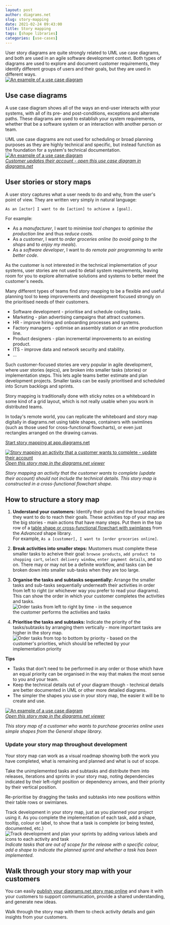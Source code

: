 ```yaml
---
layout: post
author: diagrams.net
slug: story-mapping
date: 2021-02-24 09:43:00
title: Story mapping 
tags: [shape libraries]
categories: [use-cases]
---
```


User story diagrams are quite strongly related to UML use case diagrams, and both are used in an agile software development context. Both types of diagrams are used to explore and document customer requirements, they identify different groups of users and their goals, but they are used in different ways. 
<br />[<img src="/assets/img/blog/story-mapping-example-purchase-groceries.png" style="width=100%;max-width:500px;height:auto;" alt="An example of a use case diagram">](https://viewer.diagrams.net/?lightbox=1&highlight=0000ff&edit=_blank&layers=1&nav=1&title=#Uhttps%3A%2F%2Fraw.githubusercontent.com%2Fjgraph%2Fdrawio-diagrams%2Fmaster%2Fblog%2Fstory-map.drawio)

## Use case diagrams

A use case diagram shows all of the ways an end-user interacts with your systems, with all of its pre- and post-conditions, exceptions and alternate paths. These diagrams are used to establish your system requirements, whether that be a software system or an interaction with another person or team. 

UML use case diagrams are not used for scheduling or broad planning purposes as they are highly technical and specific, but instead function as the foundation for a system's technical documentation. 
<br />[<img src="/assets/img/blog/uml-use-case-example.png" style="width=100%;max-width:500px;height:auto;" alt="An example of a use case diagram">](https://app.diagrams.net/?lightbox=1&highlight=0000ff&edit=_blank&layers=1&nav=1&title=#Uhttps%3A%2F%2Fraw.githubusercontent.com%2Fjgraph%2Fdrawio-diagrams%2Fdev%2Fexamples%2Fuml-use-case-example.drawio)
<br />[_Customer updates their account - open this use case diagram in diagrams.net_](https://app.diagrams.net/?lightbox=1&highlight=0000ff&edit=_blank&layers=1&nav=1&title=#Uhttps%3A%2F%2Fraw.githubusercontent.com%2Fjgraph%2Fdrawio-diagrams%2Fdev%2Fexamples%2Fuml-use-case-example.drawio)

## User stories or story maps

A user story captures what a user needs to do and why, from the user's point of view. They are written very simply in natural language:

```As an [actor] I want to do [action] to achieve a [goal].```

For example: 
* As a _manufacturer_, I want to minimise _tool changes_ to _optimise the production line_ and thus _reduce costs_.
* As a _customer_, I want to _order groceries online_ (to _avoid going to the shops_ and to _enjoy my meals_).
* As a _software developer_, I want to do _remote pair programming_ to _write better code_.

As the customer is not interested in the technical implementation of your systems, user stories are not used to detail system requirements, leaving room for you to explore alternative solutions and systems to better meet the customer's needs.

Many different types of teams find story mapping to be a flexible and useful planning tool to keep improvements and development focused strongly on the prioritised needs of their customers.

* Software development - prioritise and schedule coding tasks.
* Marketing - plan advertising campaigns that attract customers.
* HR - improve hiring and onboarding processes and systems.
* Factory managers - optimise an assembly station or an ntire production line.
* Product designers - plan incremental improvements to an existing product.
* ITS - improve data and network security and stability.
* ...

Such customer-focused stories are very popular in agile development, where user stories (epics), are broken into smaller tasks (stories) or implementation steps. This lets agile teams better estimate and plan development projects. Smaller tasks can be easily prioritised and scheduled into Scrum backlogs and sprints. 

Story mapping is traditionally done with sticky notes on a whiteboard in some kind of a grid layout, which is not really usable when you work in distributed teams. 

In today's remote world, you can replicate the whiteboard and story map digitally in diagrams.net using table shapes, containers with swimlines (such as those used for cross-functional flowcharts), or even just rectangles arranged on the drawing canvas. 

[Start story mapping at app.diagrams.net](https://app.diagrams.net/?splash=0)

[<img src="/assets/img/blog/story-mapping-example-update-account.png" style="max-width:100%;height:auto;" alt="Story mapping an activity that a customer wants to complete - update their account">](https://viewer.diagrams.net/?lightbox=1&highlight=0000ff&page=1&edit=_blank&layers=1&nav=1&title=#Uhttps%3A%2F%2Fraw.githubusercontent.com%2Fjgraph%2Fdrawio-diagrams%2Fmaster%2Fblog%2Fstory-map.drawio)
<br />[_Open this story map in the diagrams.net viewer_](https://viewer.diagrams.net/?lightbox=1&highlight=0000ff&page=1&edit=_blank&layers=1&nav=1&title=#Uhttps%3A%2F%2Fraw.githubusercontent.com%2Fjgraph%2Fdrawio-diagrams%2Fmaster%2Fblog%2Fstory-map.drawio)

_Story mapping an activity that the customer wants to complete (update their account) should not include the technical details. This story map is constructed in a cross-functional flowchart shape._

## How to structure a story map

1. **Understand your customers:** Identify their goals and the broad actvities they want to do to reach their goals. These activities top of your map are the big stories - main actions that have many steps. Put them in the top row of a [table shape or cross-functional flowchart with swimlanes](/blog/tables.html) from the _Advanced_ shape library. 
<br />For example, ``As a [customer], I want to [order groceries online]``. 

2. **Break activities into smaller steps:** Mustomers must complete these smaller tasks to acheive their goal: ``browse products``, ``add product to shopping cart``, ``select delivery window``, ``enter payment details``, and so on. There may or may not be a definite workflow, and tasks can be broken down into smaller sub-tasks when they are too large.

3. **Organise the tasks and subtasks sequentially:** Arrange the smaller tasks and sub-tasks sequentially underneath their activities in order from left to right (or whichever way you prefer to read your diagrams). This can show the order in which your customer completes the activities and tasks.
<br /><img src="/assets/img/blog/story-mapping-order-by-time.png" style="width=100%;max-width:400px;height:auto;" alt="Order tasks from left to right by time - in the sequence the customer performs the activities and tasks">

4. **Prioritise the tasks and subtasks:** Indicate the priority of the tasks/subtasks by arranging them vertically - more important tasks are higher in the story map.
<br /><img src="/assets/img/blog/story-mapping-order-by-priority.png" style="width=100%;max-width:400px;height:auto;" alt="Order tasks from top to bottom by priority - based on the customer's priorities, which should be reflected by your implementation priority">

**Tips** 

* Tasks that don't need to be performed in any order or those which have an equal priority can be organised in the way that makes the most sense to you and your team.
* Keep the technical details out of your diagram though - technical details are better documented in UML or other more detailed diagrams.
* The simpler the shapes you use in your story map, the easier it will be to create and use. 

[<img src="/assets/img/blog/story-mapping-example-purchase-groceries.png" style="max-width:100%;height:auto;" alt="An example of a use case diagram">](https://viewer.diagrams.net/?lightbox=1&highlight=0000ff&edit=_blank&layers=1&nav=1&title=#Uhttps%3A%2F%2Fraw.githubusercontent.com%2Fjgraph%2Fdrawio-diagrams%2Fmaster%2Fblog%2Fstory-map.drawio)
<br />[_Open this story map in the diagrams.net viewer_](https://viewer.diagrams.net/?lightbox=1&highlight=0000ff&edit=_blank&layers=1&nav=1&title=#Uhttps%3A%2F%2Fraw.githubusercontent.com%2Fjgraph%2Fdrawio-diagrams%2Fmaster%2Fblog%2Fstory-map.drawio)

_This story map of a customer who wants to purchase groceries online uses simple shapes from the General shape library._

### Update your story map throughout development

Your story map can work as a visual roadmap showing both the work you have completed, what is remaining and planned and what is out of scope.

Take the unimplemented tasks and subtasks and distribute them into releases, iterations and sprints in your story map, noting dependencies indicated by their left-right position or dependency arrows, and their priority by their vertical position. 

Re-prioritise by dragging the tasks and subtasks into new positions within their table rows or swimlanes.

Track development in your story map, just as you planned your project using it. As you complete the implementation of each task, add a shape, tooltip, colour or label, to show that a task is complete (or being tested, documented, etc.)
<br /><img src="/assets/img/blog/story-mapping-sprints.png" style="width=100%;max-width:500px;height:auto;" alt="Track development and plan your sprints by adding various labels and icons to each activity and task"> 
<br />_Indicate tasks that are out of scope for the release with a specific colour, add a shape to indicate the planned sprint and whether a task has been implemented._

## Walk through your story map with your customers

You can easily [publish your diagrams.net story map online](/blog/share-diagrams-via-google.html) and share it with your customers to support communication, provide a shared understanding, and generate new ideas. 

Walk through the story map with them to check activity details and gain insights from your customers. 